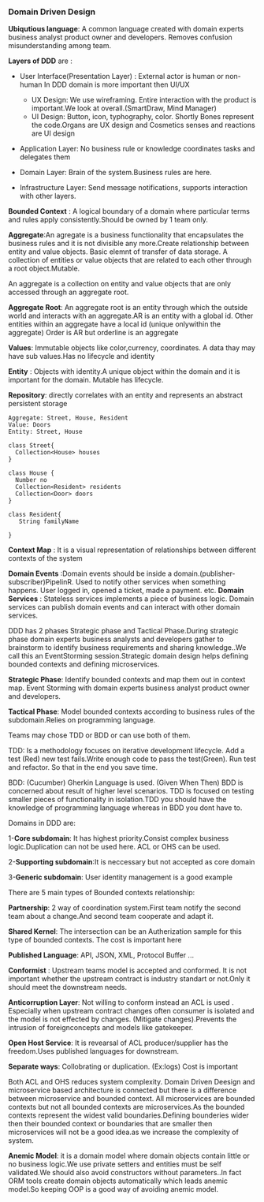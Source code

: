 ### Domain Driven Design

__Ubiqutious language__: A common language created with domain experts business analyst product owner and developers. Removes confusion misunderstanding among team.

__Layers of DDD__ are :
- User Interface(Presentation Layer) : External actor is human or non-human In DDD domain is more important then UI/UX

  - UX Design: We use wireframing. Entire  interaction with the product is important.We look at overall.(SmartDraw, Mind Manager)
  - UI Design: Button, icon, typhography, color. Shortly Bones represent the code.Organs are UX design and Cosmetics senses and reactions are UI design

- Application Layer: No business rule or knowledge coordinates tasks and delegates them
- Domain Layer: Brain of the system.Business rules are here.
- Infrastructure Layer: Send message notifications, supports interaction with other layers.

__Bounded Context__ : A logical boundary of a domain where particular terms and rules apply consistently.Should be owned by 1 team only.

__Aggregate__:An agregate is a business functionality that encapsulates the business rules and it is not divisible any more.Create relationship between entity and value objects. Basic elemnt of transfer of data storage. A collection of entities or value objects that are related to each other through a root object.Mutable.

An aggregate is a collection on entity and value objects that are only accessed through an aggregate root. 

__Aggregate Root__: An aggregate root is an entity through which the outside world and interacts with an aggregate.AR is an entity with a global id. Other entities within an aggregate have a local id (unique onlywithin the aggregate) Order is AR but orderline is an aggregate


__Values__: Immutable objects like color,currency, coordinates. A data thay may have sub values.Has no lifecycle and identity

__Entity__ : Objects with identity.A unique object within the domain and it is important for the domain. Mutable has lifecycle.


__Repository__: directly correlates with an entity and represents an abstract persistent storage

```
Aggregate: Street, House, Resident
Value: Doors
Entity: Street, House 

class Street{
  Collection<House> houses
}

class House {
  Number no
  Collection<Resident> residents
  Collection<Door> doors
}

class Resident{
   String familyName

}

```


__Context Map__ : It is a visual representation of relationships between different contexts of the system

__Domain Events__ :Domain events should be inside a domain.(publisher-subscriber)PipelinR. Used to notify other services when something happens. User logged in, opened a ticket, made a payment. etc.
__Domain Services__ : Stateless services implements a piece of business logic. Domain services can publish domain events and can interact with other domain services.


DDD has 2 phases Strategic phase and Tactical Phase.During strategic phase domain experts business analysts and developers gather  to brainstorm to identify business requirements and sharing knowledge..We call this an EventStorming session.Strategic domain design helps defining bounded contexts and defining microservices.

__Strategic Phase__: Identify bounded contexts and map them out in context map. Event Storming with domain experts business analyst product owner and developers.

__Tactical Phase__: Model bounded contexts according to business rules of the subdomain.Relies on programming language.

Teams may chose TDD or BDD or can use both of them.

TDD: Is a methodology focuses on iterative development lifecycle. Add a test (Red) new test fails.Write enough code to pass the test(Green). Run test and refactor. So that in the end you save time.

BDD: (Cucumber) Gherkin Language is used. (Given When Then) BDD is concerned about result of higher level scenarios. TDD is focused on testing smaller pieces of functionality in isolation.TDD you should have the knowledge of programming language whereas in BDD you dont have to.

Domains in DDD are:

1-__Core subdomain__: It has highest priority.Consist complex business logic.Duplication can not be used here. ACL or OHS can be used.

2-__Supporting subdomain__:It is neccessary but not accepted as core domain 

3-__Generic subdomain__: User identity management is a good example




There are 5 main types of Bounded contexts relationship:

__Partnership__: 2 way of coordination system.First team notify the second team about a change.And second team cooperate and adapt it.

__Shared Kernel__: The intersection can be an Autherization sample for this type of bounded contexts. The cost is important here


__Published Language__: API, JSON, XML, Protocol Buffer ...

__Conformist__ : Upstream teams model is accepted and conformed. It is not important whether the upstream contract is industry standart or not.Only it should meet the downstream needs.

__Anticorruption Layer__: Not willing to conform instead  an ACL is used . Especially when upstream contract changes often consumer is isolated and the model is not effected by changes. (Mitigate changes).Prevents the intrusion of foreignconcepts and models like gatekeeper.

__Open Host Service__: It is revearsal of ACL producer/supplier has the freedom.Uses published languages for downstream.


__Separate ways__: Collobrating or duplication. (Ex:logs) Cost is important



Both ACL and OHS reduces system complexity.
Domain Driven Deesign and microservice based architecture is connected but there is a difference between microservice and bounded context. All microservices are bounded contexts but not all bounded contexts are microservices.As the bounded contexts represent the widest valid boundaries.Defining bounderies wider then their bounded context or boundaries that are smaller then microservices will not be a good idea.as we increase the complexity of system.





__Anemic Model__: it is a domain model where domain objects contain little or no business logic.We use private setters and entities must be self validated.We should also avoid constructors without parameters..In fact ORM tools create domain objects automatically which leads anemic model.So keeping OOP is a good way of avoiding anemic model.


